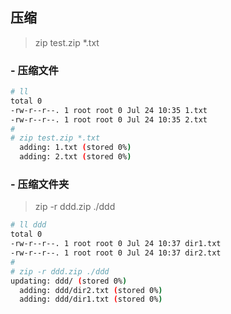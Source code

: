 

## 压缩

> zip test.zip *.txt 
### - 压缩文件
```bash
# ll
total 0
-rw-r--r--. 1 root root 0 Jul 24 10:35 1.txt
-rw-r--r--. 1 root root 0 Jul 24 10:35 2.txt
#
# zip test.zip *.txt
  adding: 1.txt (stored 0%)
  adding: 2.txt (stored 0%)
```

### - 压缩文件夹
> zip -r ddd.zip ./ddd 
```bash
# ll ddd
total 0
-rw-r--r--. 1 root root 0 Jul 24 10:37 dir1.txt
-rw-r--r--. 1 root root 0 Jul 24 10:37 dir2.txt
#
# zip -r ddd.zip ./ddd
updating: ddd/ (stored 0%)
  adding: ddd/dir2.txt (stored 0%)
  adding: ddd/dir1.txt (stored 0%)
```




